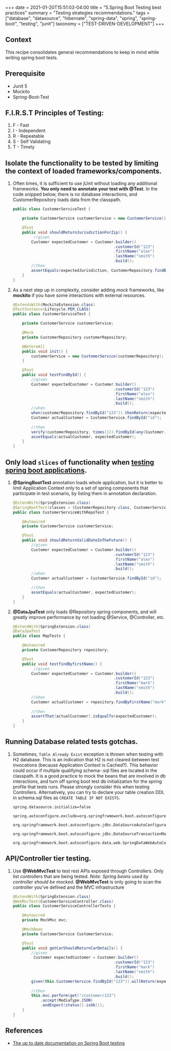 +++
date = 2021-01-20T15:51:03-04:00
title = "5.Spring Boot Testing best practices"
summary = "Testing strategies recommendations."
tags = ["database", "datasource", "hibernate", "spring-data", "spring", "spring-boot", "testing", "junit"]
taxonomy = ["TEST-DRIVEN-DEVELOPMENT"]
+++

## Context
This recipe consolidates general recommendations to keep in mind while writing spring boot tests.

## Prerequisite

* Junit 5
* Mockito
* Spring-Boot-Test

## F.I.R.S.T Principles of Testing:
1. F - Fast
2. I - Independent
3. R - Repeatable
4. S - Self Validating
5. T - Timely

## Isolate the functionality to be tested by limiting the context of loaded frameworks/components.

1. Often times, it is sufficient to use jUnit without loading any additional frameworks.  **You only need to annotate your test with @Test**.
   In the code snipped below, there is no database interactions, and CustomerRepository loads data from the classpath.

    ```java
    public class CustomerServiceTest {
    
        private CustomerService customerService = new CustomerService();
    
        @Test
        public void shouldReturnJurisdictionForZip() {
             //given
            Customer expectedCustomer = Customer.builder()
                                                .customerId("123")
                                                .firstName("alex")
                                                .lastName("smith")
                                                .build();
            //then
            assertEquals(expectedJurisdiction, CustomerRepository.findById("07677"));
        }
    }
    ```

1. As a next step up in complexity, consider adding _mock_ frameworks, like **mockito** if you have some interactions with external resources.

    ```java
    @ExtendsWith(MockitoExtension.class)
    @TestInstance(Lifecycle.PER_CLASS)
    public class CustomerServiceTest {
    
        private CustomerService customerService;
    
        @Mock
        private CustomerRepository customerRepository;
    
        @BeforeAll
        public void init() {
            customerService = new CustomerService(customerRepository);
        }
    
        @Test
        public void testFindById() {
            //given
            Customer expectedCustomer = Customer.builder()
                                                .customerId("123")
                                                .firstName("alex")
                                                .lastName("smith")
                                                .build();
            //when
            when(customerRepository.findById("123")).thenReturn(expectedCustomer);
            Customer actualCustomer = CustomerService.findById("id");
            
            //then        
            verify(customerRepository, times(1)).findById(any(Customer.class));
            assetEquals(actualCustomer, expectedCustomer);
        }
    }
    ```

## Only load `slices` of functionality when [testing spring boot applications](https://spring.io/blog/2016/04/15/testing-improvements-in-spring-boot-1-4).

1.  **@SpringBootTest** annotation loads whole application, but it is better to limit Application Context only to a set of spring components that participate in test scenario, by listing them in annotation declaration.

    ```java
    @ExtendWith(SpringExtension.class)
    @SpringBootTest(classes = {CustomerRepository.class, CustomerService.class})
    public class CustomerServiceWithRepoTest {
    
        @Autowired
        private CustomerService customerService;
    
        @Test
        public void shouldReturnValidDateInTheFuture() {
            //given
            Customer expectedCustomer = Customer.builder()
                                                .customerId("123")
                                                .firstName("alex")
                                                .lastName("smith")
                                                .build();
            //when
            Customer actualCustomer = CustomerService.findById("id");
    
            //then
            assetEquals(actualCustomer, expectedCustomer);
        }
    }
    ```

1. **@DataJpaTest** only loads @Repository spring components, and will greatly improve performance by not loading @Service, @Controller, etc.

    ```java
    @ExtendWith(SpringExtension.class)
    @DataJpaTest
    public class MapTests {
    
        @Autowired
        private CustomerRepository repository;
    
        @Test
        public void testfindByfirstName() {
             //given
            Customer expectedCustomer = Customer.builder()
                                                .customerId("123")
                                                .firstName("mark")
                                                .lastName("smith")
                                                .build();
            //when
            Customer actualCustomer = repository.findByFirstName("mark");
            
            //then
            assertThat(actualCustomer).isEqualTo(expectedCustomer);
        }
    }
    ```

## Running Database related tests gotchas.
1. Sometimes, `Table Already Exist` exception is thrown when testing with H2 database. This is an indication that H2 is not cleared between test invocations (because Application Context is Cached?). This behavior could occur if multiple qualifying schema-.sql files are located in the classpath.
   It is a good practice to mock the beans that are involved in db interactions, and turn off spring boot test db initialization for the spring profile that tests runs.  Please strongly consider this when testing Controllers. 
   Alternatively, you can try to declare your table creation DDL in schema.sql files as `CREATE TABLE IF NOT EXISTS`.

    ```properties
    spring.datasource.initialize=false
    
    spring.autoconfigure.exclude=org.springframework.boot.autoconfigure.orm.jpa.HibernateJpaAutoConfiguration,\
        org.springframework.boot.autoconfigure.jdbc.DataSourceAutoConfiguration,\
        org.springframework.boot.autoconfigure.jdbc.DataSourceTransactionManagerAutoConfiguration,\
        org.springframework.boot.autoconfigure.data.web.SpringDataWebAutoConfiguration
    ```
## API/Controller tier testing.

1. Use **@WebMvcTest** to test rest APIs exposed through Controllers.  Only list controllers that are being tested.
   _Note: Spring beans used by controller should be mocked._ **@WebMvcTest** is only going to scan the controller you've defined and the MVC infrastructure
    ```java
    @ExtendWith(SpringExtension.class)
    @WebMvcTest(CustomerServiceController.class)
    public class CustomerServiceControllerTests {
    
        @Autowired
        private MockMvc mvc;
    
        @MockBean
        private CustomerService CustomerService;
    
        @Test
        public void getCarShouldReturnCarDetails() {
            //given
             Customer expectedCustomer = Customer.builder()
                                                .customerId("123")
                                                .firstName("mark")
                                                .lastName("smith")
                                                .build();
            given(this.CustomerService.findById("123")).willReturn(expectedCustomer);
            
            //then
            this.mvc.perform(get("/customer/123")
                .accept(MediaType.JSON)
                .andExpect(status().isOk());
        }
    }
    ```

## References
- [The up to date documentation on Spring Boot testing](https://docs.spring.io/spring-boot/docs/current/reference/html/boot-features-testing.html)